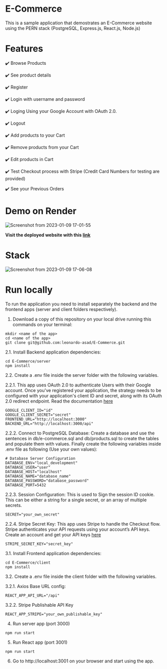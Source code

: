 # E-Commerce
This is a sample application that demostrates an E-Commerce website using the PERN stack (PostgreSQL, Express.js, React.js, Node.js)

# Features
:heavy_check_mark: Browse Products

:heavy_check_mark: See product details

:heavy_check_mark: Register

:heavy_check_mark: Login with username and password

:heavy_check_mark: Loging Using your Google Account with OAuth 2.0.

:heavy_check_mark: Logout

:heavy_check_mark: Add products to your Cart

:heavy_check_mark: Remove products from your Cart

:heavy_check_mark: Edit products in Cart

:heavy_check_mark: Test Checkout process with Stripe (Credit Card Numbers for testing are provided)

:heavy_check_mark: See your Previous Orders

# Demo on Render
![Screenshot from 2023-01-09 17-01-55](https://user-images.githubusercontent.com/64209661/211239213-d6fa9399-9d94-4b8c-9d34-fc5be6755f4e.png)

**Visit the deployed website with this [link](https://e-commerce-demo-yxsr.onrender.com/)**

# Stack
![Screenshot from 2023-01-09 17-06-08](https://user-images.githubusercontent.com/64209661/211239533-24d13c60-bb39-426a-b592-e5eaafbab042.png)

# Run locally
To run the application you need to install separately the backend and the frontend apps (server and client folders respectively).
1. Download a copy of this repository on your local drive running this commands on your terminal:
```
mkdir <name of the app>
cd <name of the app>
git clone git@github.com:leonardo-asad/E-Commerce.git
```
2.1. Install Backend application dependencies:
```
cd E-Commerce/server
npm install
```
2.2. Create a .env file inside the server folder with the following variables.

2.2.1. This app uses OAuth 2.0 to authenticate Users with their Google account. Once you've registered your application, the strategy needs to be configured with your application's client ID and secret, along with its OAuth 2.0 redirect endpoint.
Read the documentation [here](https://www.passportjs.org/packages/passport-google-oauth2/)

```
GOOGLE_CLIENT_ID="id"
GOOGLE_CLIENT_SECRET="secret"
FRONTEND_URL="http://localhost:3000"
BACKEND_URL="http://localhost:3000/api"
```
2.2.2. Connect to PostgreSQL Database: Create a database and use the sentences in db/e-commerce.sql and db/products.sql to create the tables and populate them with values. Finally create the following variables inside .env file as following (Use your own values):
```
# Database Server Configuration
DATABASE_ENV="local_development"
DATABASE_USER="user"
DATABASE_HOST="localhost"
DATABASE_NAME="database_name"
DATABASE_PASSWORD="database_password"
DATABASE_PORT=5432
```
2.2.3. Session Configuration: This is used to Sign the session ID cookie. This can be either a string for a single secret, or an array of multiple secrets. 
```
SECRET="your_own_secret"
```
2.2.4. Stripe Secret Key: This app uses Stripe to handle the Checkout flow. Stripe authenticates your API requests using your account’s API keys.
Create an account and get your API keys [here](https://dashboard.stripe.com/register)
```
STRIPE_SECRET_KEY="secret_key"
```

3.1. Install Frontend application dependencies:
```
cd E-Commerce/client
npm install
```
3.2. Create a .env file inside the client folder with the following variables.

3.2.1. Axios Base URL config:
```
REACT_APP_API_URL="/api"
```
3.2.2. Stripe Publishable API Key
```
REACT_APP_STRIPE="your_own_publishable_key"
```
4. Run server app (port 3000)
```
npm run start
```
5. Run React app (port 3001)
```
npm run start
```
6. Go to http://localhost:3001 on your browser and start using the app.
